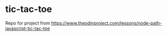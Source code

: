 # tic-tac-toe
Repo for project from https://www.theodinproject.com/lessons/node-path-javascript-tic-tac-toe
